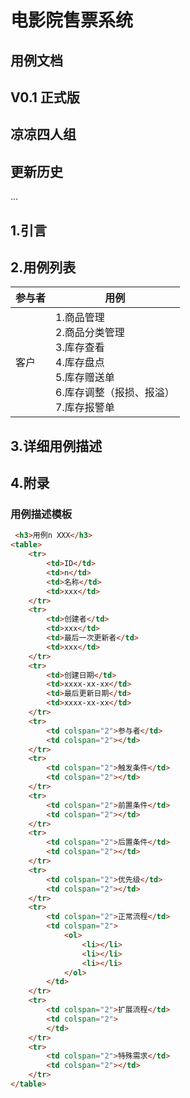 # 电影院售票系统

## 用例文档

## V0.1 正式版

## 凉凉四人组

## 更新历史



...

## 1.引言



## 2.用例列表

| 参与者 | 用例                                                         |
| ------ | ------------------------------------------------------------ |
| 客户   | 1.商品管理<br>2.商品分类管理<br>3.库存查看<br>4.库存盘点<br>5.库存赠送单<br>6.库存调整（报损、报溢）<br>7.库存报警单 |

## 3.详细用例描述







## 4.附录

### 用例描述模板

<html>
    <!--用例描述模板-->

```html
 <h3>用例n XXX</h3>
<table>
    <tr>
        <td>ID</td>
        <td>n</td>
        <td>名称</td>
        <td>xxx</td>
    </tr>
    <tr>
        <td>创建者</td>
        <td>xxx</td>
        <td>最后一次更新者</td>
        <td>xxx</td>
    </tr>
    <tr>
        <td>创建日期</td>
        <td>xxxx-xx-xx</td>
        <td>最后更新日期</td>
        <td>xxxx-xx-xx</td>
    </tr>
    <tr>
        <td colspan="2">参与者</td>
        <td colspan="2"></td>
    </tr>
    <tr>
        <td colspan="2">触发条件</td>
        <td colspan="2"></td>
    </tr>
    <tr>
        <td colspan="2">前置条件</td>
        <td colspan="2"></td>
    </tr>
    <tr>
        <td colspan="2">后置条件</td>
        <td colspan="2"></td>
    </tr>
    <tr>
        <td colspan="2">优先级</td>
        <td colspan="2"></td>
    </tr>
    <tr>
        <td colspan="2">正常流程</td>
        <td colspan="2">
            <ol>
                <li></li>
                <li></li>
                <li></li>
            </ol>
        </td>
    </tr>
    <tr>
        <td colspan="2">扩展流程</td>
        <td colspan="2">
        </td>
    </tr>
    <tr>
        <td colspan="2">特殊需求</td>
        <td colspan="2"></td>
    </tr>
</table>
```
</html>


